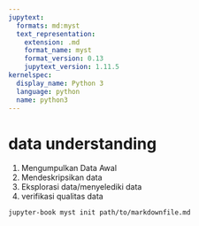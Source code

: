 ```yaml
---
jupytext:
  formats: md:myst
  text_representation:
    extension: .md
    format_name: myst
    format_version: 0.13
    jupytext_version: 1.11.5
kernelspec:
  display_name: Python 3
  language: python
  name: python3
---
```


# data understanding

1. Mengumpulkan Data Awal
2. Mendeskripsikan data
3. Eksplorasi data/menyelediki data
4. verifikasi qualitas data
```
jupyter-book myst init path/to/markdownfile.md
```
